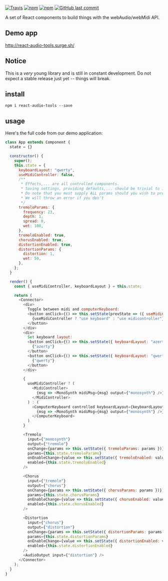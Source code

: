 [![Travis](https://img.shields.io/travis/ambewas/react-audio-tools.svg)]()
[![npm](https://img.shields.io/npm/v/react-audio-tools.svg)]()
[![npm](https://img.shields.io/npm/dt/react-audio-tools.svg)]()
[![GitHub last commit](https://img.shields.io/github/last-commit/ambewas/react-audio-tools.svg)]()

A set of React components to build things with the webAudio/webMidi API.

## Demo app

http://react-audio-tools.surge.sh/

## Notice

This is a *very* young library and is still in constant development. Do not expect a stable release just yet -- things will break.

## install

`npm i react-audio-tools --save`

## usage

Here's the full code from our demo application:

```js
class App extends Component {
  state = {}

  constructor() {
    super();
    this.state = {
      keyboardLayout: "qwerty",
      useMidiController: false,
      /**
       * Effects,... are all controlled components.
       * Saving settings, providing defaults,... should be trivial to implement now.
       * Do note that you must supply ALL params should you wish to provide your own defaults.
       * We will throw an error if you don't
       */
      tremoloParams: {
        frequency: 23,
        depth: 1,
        spread: 0,
        wet: 100,
      },
      tremoloEnabled: true,
      chorusEnabled: true,
      distortionEnabled: true,
      distortionParams: {
        distortion: 1,
        wet: 50,
      },
    };
  }

  render() {
    const { useMidiController, keyboardLayout } = this.state;

    return (
      <Connector>
        <div>
          Toggle between midi and computerKeyboard:
          <button onClick={() => this.setState(prevState => ({ useMidiController: !prevState.useMidiController }))}>
            {useMidiController ? "use keyboard" : "use midicontroller"}
          </button>
        </div>
        <div>
          Set keyboard layout:
          <button onClick={() => this.setState({ keyboardLayout: "azerty" })}>
            {"azerty"}
          </button>
          <button onClick={() => this.setState({ keyboardLayout: "qwerty" })}>
            {"qwerty"}
          </button>
        </div>

        {
          useMidiController ? (
            <MidiController>
              {msg => <MonoSynth midiMsg={msg} output={"monosynth"} />}
            </MidiController>
          ) : (
            <ComputerKeyboard controlled keyboardLayout={keyboardLayout}>
              {msg => <MonoSynth midiMsg={msg} output={"monosynth"} />}
            </ComputerKeyboard>
          )
        }

        <Tremolo
          input={"monosynth"}
          output={"tremolo"}
          onChange={params => this.setState({ tremoloParams: params })}
          params={this.state.tremoloParams}
          onEnableChange={value => this.setState({ tremoloEnabled: value })}
          enabled={this.state.tremoloEnabled}
        />

        <Chorus
          input={"tremolo"}
          output={"chorus"}
          onChange={params => this.setState({ chorusParams: params })}
          params={this.state.chorusParams}
          onEnableChange={value => this.setState({ chorusEnabled: value })}
          enabled={this.state.chorusEnabled}
        />

        <Distortion
          input={"chorus"}
          output={"distortion"}
          onChange={params => this.setState({ distortionParams: params })}
          params={this.state.distortionParams}
          onEnableChange={value => this.setState({ distortionEnabled: value })}
          enabled={this.state.distortionEnabled}
        />
        <AudioOutput input={"distortion"} />
      </Connector>
    );
  }
}


```